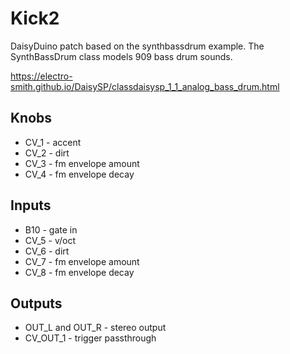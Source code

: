 # Kick2

DaisyDuino patch based on the synthbassdrum example. The SynthBassDrum class models 909 bass drum sounds. 

https://electro-smith.github.io/DaisySP/classdaisysp_1_1_analog_bass_drum.html

## Knobs
- CV_1 - accent
- CV_2 - dirt
- CV_3 - fm envelope amount
- CV_4 - fm envelope decay

## Inputs
- B10 - gate in
- CV_5 - v/oct
- CV_6 - dirt
- CV_7 - fm envelope amount
- CV_8 - fm envelope decay

## Outputs
- OUT_L and OUT_R - stereo output
- CV_OUT_1 - trigger passthrough
